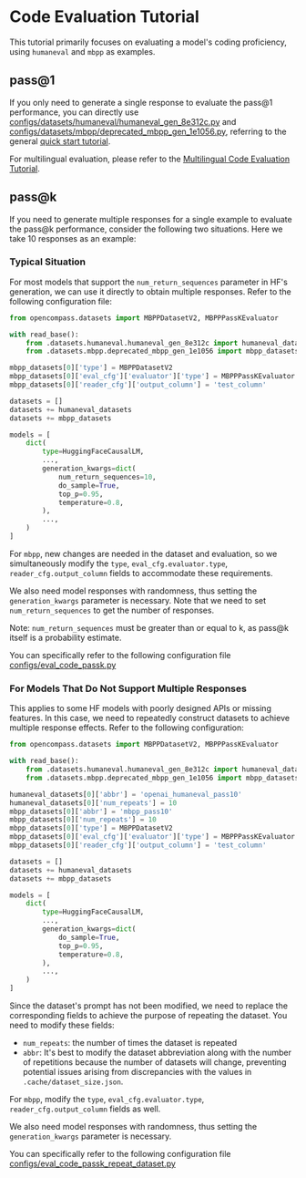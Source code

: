 # Code Evaluation Tutorial

This tutorial primarily focuses on evaluating a model's coding proficiency, using `humaneval` and `mbpp` as examples.

## pass@1

If you only need to generate a single response to evaluate the pass@1 performance, you can directly use [configs/datasets/humaneval/humaneval_gen_8e312c.py](https://github.com/open-compass/opencompass/blob/main/configs/datasets/humaneval/humaneval_gen_8e312c.py) and [configs/datasets/mbpp/deprecated_mbpp_gen_1e1056.py](https://github.com/open-compass/opencompass/blob/main/configs/datasets/mbpp/deprecated_mbpp_gen_1e1056.py), referring to the general [quick start tutorial](../get_started/quick_start.md).

For multilingual evaluation, please refer to the [Multilingual Code Evaluation Tutorial](./code_eval_service.md).

## pass@k

If you need to generate multiple responses for a single example to evaluate the pass@k performance, consider the following two situations. Here we take 10 responses as an example:

### Typical Situation

For most models that support the `num_return_sequences` parameter in HF's generation, we can use it directly to obtain multiple responses. Refer to the following configuration file:

```python
from opencompass.datasets import MBPPDatasetV2, MBPPPassKEvaluator

with read_base():
    from .datasets.humaneval.humaneval_gen_8e312c import humaneval_datasets
    from .datasets.mbpp.deprecated_mbpp_gen_1e1056 import mbpp_datasets

mbpp_datasets[0]['type'] = MBPPDatasetV2
mbpp_datasets[0]['eval_cfg']['evaluator']['type'] = MBPPPassKEvaluator
mbpp_datasets[0]['reader_cfg']['output_column'] = 'test_column'

datasets = []
datasets += humaneval_datasets
datasets += mbpp_datasets

models = [
    dict(
        type=HuggingFaceCausalLM,
        ...,
        generation_kwargs=dict(
            num_return_sequences=10,
            do_sample=True,
            top_p=0.95,
            temperature=0.8,
        ),
        ...,
    )
]
```

For `mbpp`, new changes are needed in the dataset and evaluation, so we simultaneously modify the `type`, `eval_cfg.evaluator.type`, `reader_cfg.output_column` fields to accommodate these requirements.

We also need model responses with randomness, thus setting the `generation_kwargs` parameter is necessary. Note that we need to set `num_return_sequences` to get the number of responses.

Note: `num_return_sequences` must be greater than or equal to k, as pass@k itself is a probability estimate.

You can specifically refer to the following configuration file [configs/eval_code_passk.py](https://github.com/open-compass/opencompass/blob/main/configs/eval_code_passk.py)

### For Models That Do Not Support Multiple Responses

This applies to some HF models with poorly designed APIs or missing features. In this case, we need to repeatedly construct datasets to achieve multiple response effects. Refer to the following configuration:

```python
from opencompass.datasets import MBPPDatasetV2, MBPPPassKEvaluator

with read_base():
    from .datasets.humaneval.humaneval_gen_8e312c import humaneval_datasets
    from .datasets.mbpp.deprecated_mbpp_gen_1e1056 import mbpp_datasets

humaneval_datasets[0]['abbr'] = 'openai_humaneval_pass10'
humaneval_datasets[0]['num_repeats'] = 10
mbpp_datasets[0]['abbr'] = 'mbpp_pass10'
mbpp_datasets[0]['num_repeats'] = 10
mbpp_datasets[0]['type'] = MBPPDatasetV2
mbpp_datasets[0]['eval_cfg']['evaluator']['type'] = MBPPPassKEvaluator
mbpp_datasets[0]['reader_cfg']['output_column'] = 'test_column'

datasets = []
datasets += humaneval_datasets
datasets += mbpp_datasets

models = [
    dict(
        type=HuggingFaceCausalLM,
        ...,
        generation_kwargs=dict(
            do_sample=True,
            top_p=0.95,
            temperature=0.8,
        ),
        ...,
    )
]
```

Since the dataset's prompt has not been modified, we need to replace the corresponding fields to achieve the purpose of repeating the dataset.
You need to modify these fields:

- `num_repeats`: the number of times the dataset is repeated
- `abbr`: It's best to modify the dataset abbreviation along with the number of repetitions because the number of datasets will change, preventing potential issues arising from discrepancies with the values in `.cache/dataset_size.json`.

For `mbpp`, modify the `type`, `eval_cfg.evaluator.type`, `reader_cfg.output_column` fields as well.

We also need model responses with randomness, thus setting the `generation_kwargs` parameter is necessary.

You can specifically refer to the following configuration file [configs/eval_code_passk_repeat_dataset.py](https://github.com/open-compass/opencompass/blob/main/configs/eval_code_passk_repeat_dataset.py)

